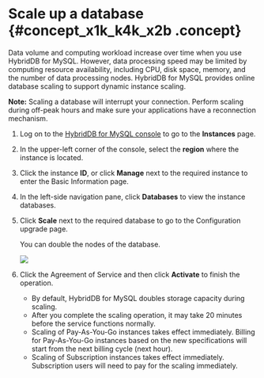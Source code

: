 # Scale up a database {#concept_x1k_k4k_x2b .concept}

Data volume and computing workload increase over time when you use HybridDB for MySQL. However, data processing speed may be limited by computing resource availability, including CPU, disk space, memory, and the number of data processing nodes. HybridDB for MySQL provides online database scaling to support dynamic instance scaling.

**Note:** Scaling a database will interrupt your connection. Perform scaling during off-peak hours and make sure your applications have a reconnection mechanism.

1.  Log on to the [HybridDB for MySQL console](https://partners-intl.console.aliyun.com/#/petadata) to go to the **Instances** page.
2.  In the upper-left corner of the console, select the **region** where the instance is located.
3.  Click the instance **ID**, or click **Manage** next to the required instance to enter the Basic Information page.
4.  In the left-side navigation pane, click **Databases** to view the instance databases.
5.  Click **Scale** next to the required database to go to the Configuration upgrade page.

    You can double the nodes of the database.

    ![](http://static-aliyun-doc.oss-cn-hangzhou.aliyuncs.com/assets/img/18503/154511437412247_en-US.png)

6.  Click the Agreement of Service and then click **Activate** to finish the operation.
    -   By default, HybridDB for MySQL doubles storage capacity during scaling.
    -   After you complete the scaling operation, it may take 20 minutes before the service functions normally.
    -   Scaling of Pay-As-You-Go instances takes effect immediately. Billing for Pay-As-You-Go instances based on the new specifications will start from the next billing cycle \(next hour\).
    -   Scaling of Subscription instances takes effect immediately. Subscription users will need to pay for the scaling immediately.

